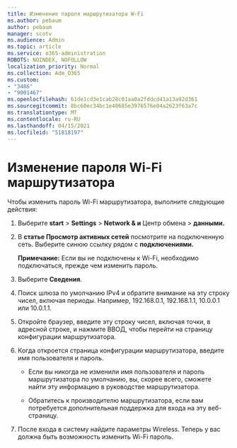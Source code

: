 ```yaml
---
title: Изменение пароля маршрутизатора W-Fi
ms.author: pebaum
author: pebaum
manager: scotv
ms.audience: Admin
ms.topic: article
ms.service: o365-administration
ROBOTS: NOINDEX, NOFOLLOW
localization_priority: Normal
ms.collection: Adm_O365
ms.custom:
- "3486"
- "9001467"
ms.openlocfilehash: 61de1cd3e1cab28c01aa0a2fddcd41a13a92d361
ms.sourcegitcommit: 8bc60ec34bc1e40685e3976576e04a2623f63a7c
ms.translationtype: MT
ms.contentlocale: ru-RU
ms.lasthandoff: 04/15/2021
ms.locfileid: "51818197"
---
```

# <a name="change-your-wi-fi-router-password"></a>Изменение пароля Wi-Fi маршрутизатора

Чтобы изменить пароль Wi-Fi маршрутизатора, выполните следующие действия:

1. Выберите **start**  >  **Settings**  >  **Network & и** Центр обмена  >  **данными.**

2. В **статье Просмотр активных сетей** посмотрите на подключенную сеть. Выберите синюю ссылку рядом с **подключениями.**<br>

   **Примечание:** Если вы не подключены к Wi-Fi, необходимо подключаться, прежде чем изменить пароль.

3. Выберите **Сведения**.

4. Поиск шлюза по умолчанию IPv4 и обратите внимание на эту строку чисел, включая периоды. Например, 192.168.0.1, 192.168.1.1, 10.0.0.1 или 10.0.1.1.

5. Откройте браузер, введите эту строку чисел, включая точки, в адресной строке, и нажмите ВВОД, чтобы перейти на страницу конфигурации маршрутизатора.

6. Когда откроется страница конфигурации маршрутизатора, введите имя пользователя и пароль.<br>
   - Если вы никогда не изменили имя пользователя и пароль маршрутизатора по умолчанию, вы, скорее всего, сможете найти эту информацию в руководстве маршрутизатора.

   - Обратитесь к производителю маршрутизатора, если вам потребуется дополнительная поддержка для входа на эту веб-страницу.

7. После входа в систему найдите параметры Wireless. Теперь у вас должна быть возможность изменить Wi-Fi пароль.

